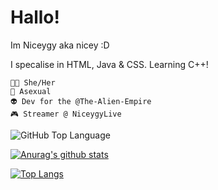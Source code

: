 # Hallo! 
Im Niceygy aka nicey :D

I specalise in HTML, Java & CSS. Learning C++!

    🏳️‍🌈 She/Her
    💖 Asexual 
    👽 Dev for the @The-Alien-Empire
    🎮 Streamer @ NiceygyLive

<img alt="GitHub Top Language" src="https://img.shields.io/github/languages/top/NiceygyLive/NiceygyLive.xyz" />

[![Anurag's github stats](https://github-readme-stats.vercel.app/api?username=NiceygyLive&theme=blue-green)](https://github.com/anuraghazra/github-readme-stats)

[![Top Langs](https://github-readme-stats.vercel.app/api/top-langs/?username=niceygylive&layout=compact)](https://github.com/anuraghazra/github-readme-stats)
